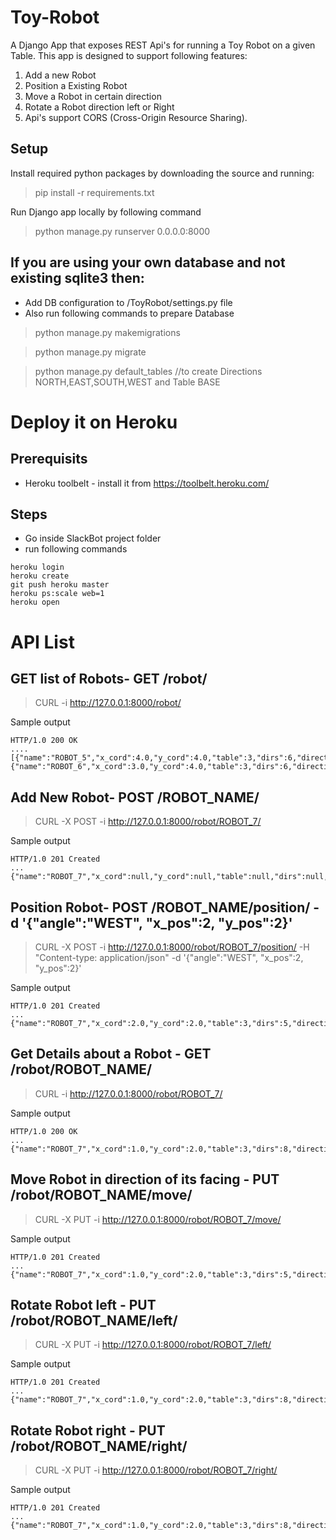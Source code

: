 Toy-Robot
==================

A Django App that exposes REST Api's for running a Toy Robot on a given Table. This app is designed to support following features:

1. Add a new Robot
2. Position a Existing Robot
3. Move a Robot in certain direction
4. Rotate a Robot direction left or Right
5. Api's support CORS (Cross-Origin Resource Sharing).

## Setup ##
Install required python packages by downloading the source and running:

>   pip install -r requirements.txt

Run Django app locally by following command

>   python manage.py runserver 0.0.0.0:8000

## If you are using your own database and not existing sqlite3 then:
- Add DB configuration to /ToyRobot/settings.py file
- Also run following commands to prepare Database

>   python manage.py makemigrations

>   python manage.py migrate

>   python manage.py default_tables //to create Directions NORTH,EAST,SOUTH,WEST and Table BASE 

# Deploy it on Heroku

## Prerequisits
- Heroku toolbelt - install it from https://toolbelt.heroku.com/

## Steps
- Go inside SlackBot project folder
- run following commands

```shell
heroku login
heroku create
git push heroku master
heroku ps:scale web=1
heroku open
```


# API List

## GET list of Robots- GET /robot/

>   CURL -i http://127.0.0.1:8000/robot/

Sample output
```shell
HTTP/1.0 200 OK
....
[{"name":"ROBOT_5","x_cord":4.0,"y_cord":4.0,"table":3,"dirs":6,"direction":"EAST"},{"name":"ROBOT_6","x_cord":3.0,"y_cord":4.0,"table":3,"dirs":6,"direction":"EAST"}]
```

## Add New Robot- POST /ROBOT_NAME/
>   CURL -X POST -i http://127.0.0.1:8000/robot/ROBOT_7/

Sample output
```shell
HTTP/1.0 201 Created
...
{"name":"ROBOT_7","x_cord":null,"y_cord":null,"table":null,"dirs":null,"direction":null}
```

## Position Robot- POST /ROBOT_NAME/position/ -d '{"angle":"WEST", "x_pos":2, "y_pos":2}'
>   CURL -X POST -i http://127.0.0.1:8000/robot/ROBOT_7/position/ -H "Content-type: application/json" -d '{"angle":"WEST", "x_pos":2, "y_pos":2}'

Sample output
```shell
HTTP/1.0 201 Created
...
{"name":"ROBOT_7","x_cord":2.0,"y_cord":2.0,"table":3,"dirs":5,"direction":"WEST"}
```

## Get Details about a Robot - GET /robot/ROBOT_NAME/
>   CURL -i http://127.0.0.1:8000/robot/ROBOT_7/

Sample output
```shell
HTTP/1.0 200 OK
...
{"name":"ROBOT_7","x_cord":1.0,"y_cord":2.0,"table":3,"dirs":8,"direction":"WEST"}
```

## Move Robot in direction of its facing - PUT /robot/ROBOT_NAME/move/
>   CURL -X PUT -i http://127.0.0.1:8000/robot/ROBOT_7/move/

Sample output
```shell
HTTP/1.0 201 Created
...
{"name":"ROBOT_7","x_cord":1.0,"y_cord":2.0,"table":3,"dirs":5,"direction":"WEST"}
```

## Rotate Robot left - PUT /robot/ROBOT_NAME/left/
>   CURL -X PUT -i http://127.0.0.1:8000/robot/ROBOT_7/left/

Sample output
```shell
HTTP/1.0 201 Created
...
{"name":"ROBOT_7","x_cord":1.0,"y_cord":2.0,"table":3,"dirs":8,"direction":"SOUTH"}
```

## Rotate Robot right - PUT /robot/ROBOT_NAME/right/
>   CURL -X PUT -i http://127.0.0.1:8000/robot/ROBOT_7/right/

Sample output
```shell
HTTP/1.0 201 Created
...
{"name":"ROBOT_7","x_cord":1.0,"y_cord":2.0,"table":3,"dirs":8,"direction":"WEST"}
```
